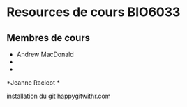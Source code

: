 
# Resources de cours BIO6033

## Membres de cours

* Andrew MacDonald
*
*
*Jeanne Racicot
*


installation du git
happygitwithr.com